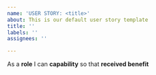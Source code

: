 ```yaml
---
name: 'USER STORY: <title>'
about: This is our default user story template
title: ''
labels: ''
assignees: ''

---
```


As a **role** I can **capability** so that **received benefit**

